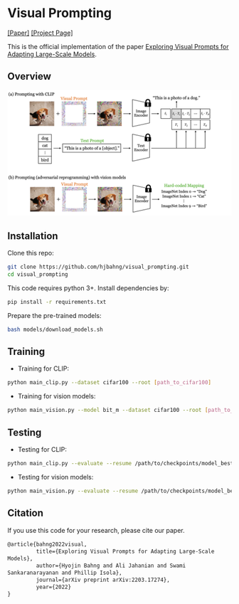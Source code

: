# Visual Prompting
[[Paper]](https://arxiv.org/abs/2203.17274) [[Project Page]](https://hjbahng.github.io/visual_prompting/)

This is the official implementation of the paper [Exploring Visual Prompts for Adapting Large-Scale Models](https://arxiv.org/abs/2203.17274).

## Overview
![](./figures/clip_vs_vision.png)


## Installation
Clone this repo:
```bash
git clone https://github.com/hjbahng/visual_prompting.git
cd visual_prompting
```

This code requires python 3+. Install dependencies by:
```bash
pip install -r requirements.txt
```

Prepare the pre-trained models:
```bash
bash models/download_models.sh
```

## Training
* Training for CLIP:
```bash
python main_clip.py --dataset cifar100 --root [path_to_cifar100] 
```

* Training for vision models:
```bash
python main_vision.py --model bit_m --dataset cifar100 --root [path_to_cifar100]
```
## Testing
* Testing for CLIP:
```bash
python main_clip.py --evaluate --resume /path/to/checkpoints/model_best.pth.tar --dataset cifar100 --root [path_to_cifar100]
```

* Testing for vision models:
```bash
python main_vision.py --evaluate --resume /path/to/checkpoints/model_best.pth.tar --model bit_m --dataset cifar100 --root [path_to_cifar100]
```


## Citation
If you use this code for your research, please cite our paper.
```
@article{bahng2022visual,
         title={Exploring Visual Prompts for Adapting Large-Scale Models}, 
         author={Hyojin Bahng and Ali Jahanian and Swami Sankaranarayanan and Phillip Isola},
         journal={arXiv preprint arXiv:2203.17274},
         year={2022}
}
```
